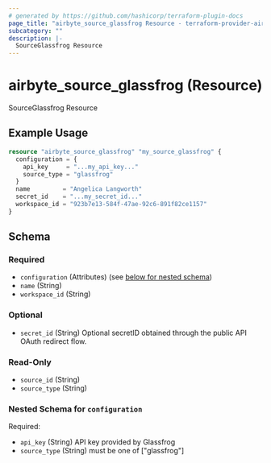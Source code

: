 ```yaml
---
# generated by https://github.com/hashicorp/terraform-plugin-docs
page_title: "airbyte_source_glassfrog Resource - terraform-provider-airbyte"
subcategory: ""
description: |-
  SourceGlassfrog Resource
---
```


# airbyte_source_glassfrog (Resource)

SourceGlassfrog Resource

## Example Usage

```terraform
resource "airbyte_source_glassfrog" "my_source_glassfrog" {
  configuration = {
    api_key     = "...my_api_key..."
    source_type = "glassfrog"
  }
  name         = "Angelica Langworth"
  secret_id    = "...my_secret_id..."
  workspace_id = "923b7e13-584f-47ae-92c6-891f82ce1157"
}
```

<!-- schema generated by tfplugindocs -->
## Schema

### Required

- `configuration` (Attributes) (see [below for nested schema](#nestedatt--configuration))
- `name` (String)
- `workspace_id` (String)

### Optional

- `secret_id` (String) Optional secretID obtained through the public API OAuth redirect flow.

### Read-Only

- `source_id` (String)
- `source_type` (String)

<a id="nestedatt--configuration"></a>
### Nested Schema for `configuration`

Required:

- `api_key` (String) API key provided by Glassfrog
- `source_type` (String) must be one of ["glassfrog"]


